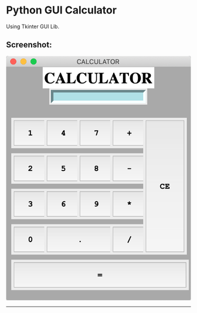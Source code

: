 # Python GUI Calculator
Using Tkinter GUI Lib. 
## Screenshot:
[![Screenshot](ScreenShot.png)]()
***
